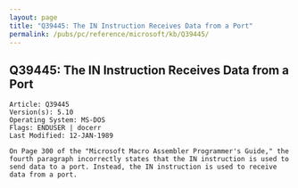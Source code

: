 ```yaml
---
layout: page
title: "Q39445: The IN Instruction Receives Data from a Port"
permalink: /pubs/pc/reference/microsoft/kb/Q39445/
---
```


## Q39445: The IN Instruction Receives Data from a Port

	Article: Q39445
	Version(s): 5.10
	Operating System: MS-DOS
	Flags: ENDUSER | docerr
	Last Modified: 12-JAN-1989
	
	On Page 300 of the "Microsoft Macro Assembler Programmer's Guide," the
	fourth paragraph incorrectly states that the IN instruction is used to
	send data to a port. Instead, the IN instruction is used to receive
	data from a port.

